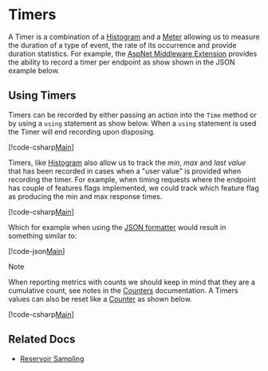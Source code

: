 # Timers

A Timer is a combination of a [Histogram](histograms.md) and a [Meter](meters.md) allowing us to measure the duration of a type of event, the rate of its occurrence and provide duration statistics. For example, the [AspNet Middleware Extension](../intro.md) provides the ability to record a timer per endpoint as show shown in the JSON example below.

## Using Timers

Timers can be recorded by either passing an action into the `Time` method or by using a `using` statement as show below. When a `using` statement is used the Timer will end recording upon disposing.

[!code-csharp[Main](../../src/samples/AppMetrics.Metric.Code.Snippets/Timers.cs?start=3&end=18)]

Timers, like [Histogram](histograms.md) also allow us to track the *min*, *max* and *last value* that has been recorded in cases when a "user value" is provided when recording the timer. For example, when timing requests where the endpoint has couple of features flags implemented, we could track which feature flag as producing the min and max response times. 

[!code-csharp[Main](../../src/samples/AppMetrics.Metric.Code.Snippets/Timers.cs?start=22&end=25)]

Which for example when using the [JSON formatter](../intro.md#configuring-a-web-host) would result in something similar to:

[!code-json[Main](../../src/samples/App.Metrics.Formatters.Json.Samples/TimerExample.json)]

> [!NOTE]
> When reporting metrics with counts we should keep in mind that they are a cumulative count, see notes in the [Counters](counters.md#reporting-counters) documentation.
> A Timers values can also be reset like a [Counter](counters.md) as shown below.

[!code-csharp[Main](../../src/samples/AppMetrics.Metric.Code.Snippets/Timers.cs?start=29)]

## Related Docs

- [Reservoir Sampling](../sampling/index.md)